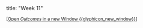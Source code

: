 <frontmatter>
title: "Week 11"
</frontmatter>

<small>[<a href="{{baseUrl}}/schedule/week11/outcomes.html" target="_blank">Open _Outcomes_ in a new Window {{glyphicon_new_window}}</a>]</small>

<panel header=":trophy: Outcomes" expandable ctrl-lvl="1" expanded no-close>
  <include src="outcomes.md#main" />
</panel>

<panel header=":clipboard: Todo" expandable ctrl-lvl="1" no-close>
  <include src="todo.md" />
</panel>

<panel header=":raising_hand: Tutorial 11" expandable ctrl-lvl="1" no-close>
  <include src="tutorial.md" />
</panel>

<panel header=":loudspeaker: Lecture 11" expandable ctrl-lvl="1" no-close>
  <include src="lecture.md" />
</panel>
